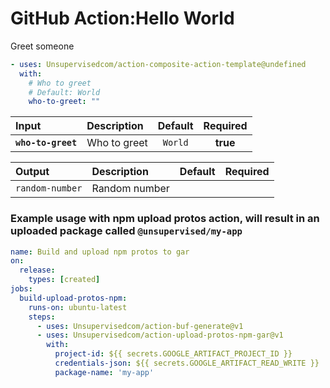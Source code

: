 <!-- start title -->

# GitHub Action:Hello World

<!-- end title -->
<!-- start description -->

Greet someone

<!-- end description -->
<!-- start contents -->
<!-- end contents -->
<!-- start usage -->

```yaml
- uses: Unsupervisedcom/action-composite-action-template@undefined
  with:
    # Who to greet
    # Default: World
    who-to-greet: ""
```

<!-- end usage -->
   <!-- start inputs -->

| **Input**          | **Description** | **Default** | **Required** |
| :----------------- | :-------------- | :---------: | :----------: |
| **`who-to-greet`** | Who to greet    |   `World`   |   **true**   |

<!-- end inputs -->
   <!-- start outputs -->

| **Output**      | **Description** | **Default** | **Required** |
| :-------------- | :-------------- | ----------- | ------------ |
| `random-number` | Random number   |             |              |

<!-- end outputs -->
   <!-- start examples -->

### Example usage with npm upload protos action, will result in an uploaded package called `@unsupervised/my-app`

```yaml
name: Build and upload npm protos to gar
on:
  release:
    types: [created]
jobs:
  build-upload-protos-npm:
    runs-on: ubuntu-latest
    steps:
      - uses: Unsupervisedcom/action-buf-generate@v1
      - uses: Unsupervisedcom/action-upload-protos-npm-gar@v1
        with:
          project-id: ${{ secrets.GOOGLE_ARTIFACT_PROJECT_ID }}
          credentials-json: ${{ secrets.GOOGLE_ARTIFACT_READ_WRITE }}
          package-name: 'my-app'
```

<!-- end examples -->
<!-- start [.github/ghdocs/examples/] -->
<!-- end [.github/ghdocs/examples/] -->
